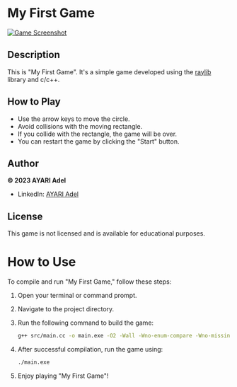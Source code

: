 # My First Game

[![Game Screenshot](https://github.com/adelayari/My_first_cpp_game/assets/69399646/03d59420-879d-4dc4-b236-04d9c42097ba)](https://github.com/adelayari/My_first_cpp_game/assets/69399646/03d59420-879d-4dc4-b236-04d9c42097ba)

## Description

This is "My First Game". It's a simple game developed using the [raylib](https://www.raylib.com/) library and c/c++.

## How to Play

- Use the arrow keys to move the circle.
- Avoid collisions with the moving rectangle.
- If you collide with the rectangle, the game will be over.
- You can restart the game by clicking the "Start" button.


## Author

**© 2023 AYARI Adel**
- LinkedIn: [AYARI Adel](https://www.linkedin.com/in/ayari-adel-esim/)


## License

This game is not licensed and is available for educational purposes.

# How to Use

To compile and run "My First Game," follow these steps:

1. Open your terminal or command prompt.

2. Navigate to the project directory.

3. Run the following command to build the game:

   ```bash
   g++ src/main.cc -o main.exe -O2 -Wall -Wno-enum-compare -Wno-missing-braces -I./include -L./lib -lraylib -mwindows -lopengl32 -lgdi32 -lwinmm -mno-sse
4. After successful compilation, run the game using:
    ```bash
    ./main.exe
5. Enjoy playing "My First Game"!

